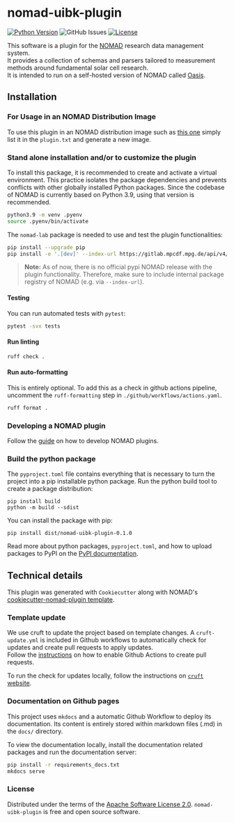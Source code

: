 # nomad-uibk-plugin

[![Python Version](https://img.shields.io/badge/python-3.9-blue.svg)](https://python.org)
![GitHub Issues](https://img.shields.io/github/issues/fabianschoeppach/nomad-UIBK-plugin)
[![License](https://img.shields.io/badge/License-Apache%202.0-blue.svg)](https://opensource.org/licenses/Apache-2.0)

This software is a plugin for the [NOMAD](https://nomad-lab.eu/nomad-lab/) research data management system.  
It provides a collection of schemas and parsers tailored to measurement methods around fundamental solar cell research.  
It is intended to run on a self-hosted version of NOMAD called [Oasis](https://nomad-lab.eu/nomad-lab/nomad-oasis.html).

## Installation

### For Usage in an NOMAD Distribution Image

To use this plugin in an NOMAD distribution image such as [this one](https://github.com/fabianschoeppach/nomad-UIBK-image) simply list it in the `plugin.txt` and generate a new image.

### Stand alone installation and/or to customize the plugin

To install this package, it is recommended to create and activate a virtual environment.
This practice isolates the package dependencies and prevents conflicts with other globally installed Python packages.
Since the codebase of NOMAD is currently based on Python 3.9, using that version is recommended.

```sh
python3.9 -m venv .pyenv
source .pyenv/bin/activate
```

The `nomad-lab` package is needed to use and test the plugin functionalities:

```sh
pip install --upgrade pip
pip install -e '.[dev]' --index-url https://gitlab.mpcdf.mpg.de/api/v4/projects/2187/packages/pypi/simple
```

> **Note:** As of now, there is no official pypi NOMAD release with the plugin functionality. Therefore, make sure to include internal package registry of NOMAD (e.g. via `--index-url`).

#### Testing

You can run automated tests with `pytest`:

```sh
pytest -svx tests
```

#### Run linting

```sh
ruff check .
```

#### Run auto-formatting

This is entirely optional. To add this as a check in github actions pipeline, uncomment the `ruff-formatting` step in `./github/workflows/actions.yaml`.

```sh
ruff format .
```

### Developing a NOMAD plugin

Follow the [guide](https://nomad-lab.eu/prod/v1/staging/docs/howto/plugins/plugins.html) on how to develop NOMAD plugins.

### Build the python package

The `pyproject.toml` file contains everything that is necessary to turn the project
into a pip installable python package. Run the python build tool to create a package distribution:

```
pip install build
python -m build --sdist
```

You can install the package with pip:

```
pip install dist/nomad-uibk-plugin-0.1.0
```

Read more about python packages, `pyproject.toml`, and how to upload packages to PyPI
on the [PyPI documentation](https://packaging.python.org/en/latest/tutorials/packaging-projects/).

## Technical details

This plugin was generated with `Cookiecutter` along with NOMAD's [cookiecutter-nomad-plugin template](https://github.com/blueraft/cookiecutter-nomad-plugin).

### Template update

We use cruft to update the project based on template changes. A `cruft-update.yml` is included in Github workflows to automatically check for updates and create pull requests to apply updates.  
Follow the [instructions](https://github.blog/changelog/2022-05-03-github-actions-prevent-github-actions-from-creating-and-approving-pull-requests/) on how to enable Github Actions to create pull requests.

To run the check for updates locally, follow the instructions on [`cruft` website](https://cruft.github.io/cruft/#updating-a-project).

### Documentation on Github pages

This project uses `mkdocs` and a automatic Github Workflow to deploy its documentation.
Its content is entirely stored within markdown files (.md) in the `docs/` directory.

To view the documentation locally, install the documentation related packages and run the documentation server:
```sh
pip install -r requirements_docs.txt
mkdocs serve
```

### License
Distributed under the terms of the [Apache Software License 2.0](LICENSE).
`nomad-uibk-plugin` is free and open source software.
